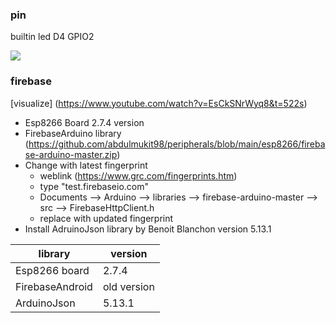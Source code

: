 ### pin 
builtin led D4    GPIO2

![](https://github.com/abdulmukit98/peripherals/blob/main/images/NodeMCUv3.0-pinout.jpg)

### firebase
[visualize] (https://www.youtube.com/watch?v=EsCkSNrWyq8&t=522s)

* Esp8266 Board  2.7.4 version
* FirebaseArduino library (https://github.com/abdulmukit98/peripherals/blob/main/esp8266/firebase-arduino-master.zip)
* Change with latest fingerprint
    * weblink (https://www.grc.com/fingerprints.htm)
    * type "test.firebaseio.com"
    * Documents --> Arduino --> libraries --> firebase-arduino-master --> src --> FirebaseHttpClient.h
    * replace with updated fingerprint
* Install AdruinoJson library by Benoit Blanchon version 5.13.1


|library          |         version |
|-----------      |---------------- |
|Esp8266 board    | 2.7.4           |
| FirebaseAndroid | old version     |
| ArduinoJson     | 5.13.1          |


